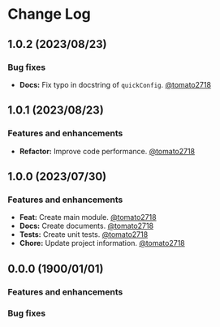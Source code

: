 # Change Log
## 1.0.2 (2023/08/23)
### Bug fixes
- **Docs:** Fix typo in docstring of `quickConfig`. [@tomato2718]

## 1.0.1 (2023/08/23)
### Features and enhancements
- **Refactor:** Improve code performance. [@tomato2718]

## 1.0.0 (2023/07/30)
### Features and enhancements
- **Feat:** Create main module. [@tomato2718]
- **Docs:** Create documents. [@tomato2718]
- **Tests:** Create unit tests. [@tomato2718]
- **Chore:** Update project information. [@tomato2718]

## 0.0.0 (1900/01/01)
### Features and enhancements

### Bug fixes



<!-- Links -->
[@tomato2718]: yveschen2718@gmail.com